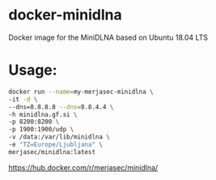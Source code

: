 # docker-minidlna
Docker image for the MiniDLNA based on Ubuntu 18.04 LTS

# Usage:
```sh
docker run --name=my-merjasec-minidlna \
-it -d \
--dns=8.8.8.8 --dns=8.8.4.4 \
-h minidlna.gf.si \
-p 8200:8200 \
-p 1900:1900/udp \
-v /data:/var/lib/minidlna \
-e "TZ=Europe/Ljubljana" \
merjasec/minidlna:latest
```

https://hub.docker.com/r/merjasec/minidlna/
